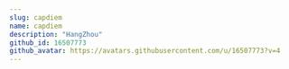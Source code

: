 ```yaml
---
slug: capdiem
name: capdiem
description: "HangZhou"
github_id: 16507773
github_avatar: https://avatars.githubusercontent.com/u/16507773?v=4
---
```


